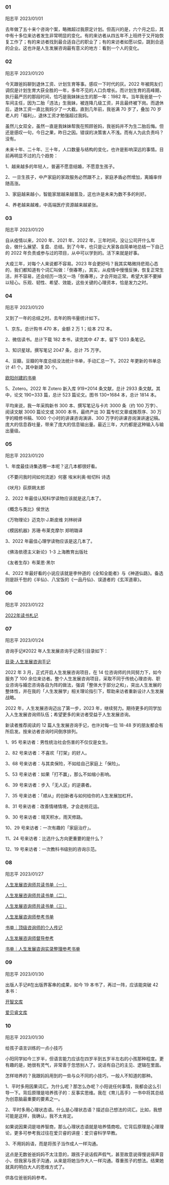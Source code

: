### 01

阳志平 2023/01/01

去年做了五十来个咨询个案，略微超过我原定计划。但高兴的是，六个月之后，其中有十多位来访者发生非常明显的变化。有的来访者从四五年不上班终于又开始恢复工作了；有的来访者找到最合适自己的职业了；有的来访者如愿以偿，跳到合适的企业。这也许是人生发展咨询最有意义的地方：看到一个人的变化。

### 02

阳志平 2023/01/20

今天跟爸妈聊到退休工资、计划生育等事。感叹一下时代的灰。2022 年被网友们调侃是计划生育大获全胜的一年，多年不见的人口负增长。而计划生育的高峰期，执行最严厉的那段时间，恰巧是我妹妹出生的那一年：1982 年。当年我爸是一个车间主任，因为二胎「违法」生我妹，被连降几级工资，并且最终被下岗。而退休后，退休工资一直比我妈少了一大截。直到几年前，我爸满 70 岁了，叠加 70 岁老人的「福利」，退休工资才勉强超过我妈。

虽然儿女双全，虽然一直是我妹妹帮我在照顾爸妈，我爸妈并不为生二胎后悔。但还是感叹一句，今日之果，昨日之因。错误的决策害人不浅。而有人为此负责吗？没有。

未来十年、二十年、三十年，人口数量与结构的变化，也许是影响深远的事情。目前再明显不过的几个趋势：

1、越来越多的年轻人，普遍不愿意结婚，不愿意生孩子。

2、一旦生孩子，中产家庭的家政服务必然跟不上，家庭矛盾必然增加，离婚率伴随高涨。

3、家庭越来越小，智能家居越来越普及，这也许是未来为数不多的利好。

4、养老越来越难，中高端医疗资源越来越紧张。

### 03

阳志平 2023/01/20

自从疫情以来，2020 年、2021 年、2022 年，三年时间，没让公司开什么年会，做什么展望、复盘、总结。到了今年，也只是让大家各自简单地总结一下自己的 2022 年负责或参与过的项目，从中可以学到的。活下来就是好事。

大疫三年，对每个人来说都不容易。2023 年会更好吗？我其实略微持悲观心态的，我们都知道有个词汇叫做：「倒春寒」，其实，从疫情中慢慢反弹，恢复正常生活，并不容易，还会经历一场又一场「倒春寒」，才会开始正常。希望大家不要掉以轻心。乐观、韧性、希望、效能，这些关键的心理资本，恰是发力之时。

### 04

阳志平 2023/01/20

又到了一年的总结之时。去年的购书量统计如下。

1、京东。总计购书 470 本，金额 2 万 1；绘本 212 本。

2、微信读书。总计下载 182 本书，读完其中 47 本，留下 1203 条笔记。

3、知识星球。撰写笔记 2047 条，总计 75 万字。

4、豆瓣。豆瓣的年度总结没法统计书单，手动汇总一下。2022 年更新的书单总计 41 个。其中新建 30 个。

[欧阳创建的书单](https://www.douban.com/people/ouyangzhiping/subject_doulists/book?start=0)

5、Zotero。2022 年 Zotero 新入库 919+2014 条文献，总计 2933 条文献。其中，论文 190+333 篇，总计 523 篇论文。图书 130+1684 本，总计 1814 本。

平均来说，我一年采购新书 300 本、撰写笔记与卡片 3000 条（约 100 万字）、阅读文献 3000 篇论文或 3000 本书，最终产出 30 篇专栏文章或推荐序、30 万字的精修书稿、1000 个小时的讲课咨询演讲、300 万字的讲课咨询演讲速记稿。庞大的信息吞吐量，带来了庞大的信息输出量。最近三年，大约都是这种输入与输出量级。

### 05

阳志平 2023/01/20

1、年度最佳诗集选哪一本呢？这几本都很好看。

《不要问我时间如何流逝》何塞 埃米利奥·帕切科 诗选

《吠月》荻原朔太郎

2、2022 年最佳认知科学读物应该就是这几本了。

《概念与类比》侯世达

《万物理论》迈克尔·J.斯皮维 刘林树译

《模因机器》苏珊·布莱克摩尔 郑明璐译

3、2022 年最佳心理学读物应该是这几本了。

《佛洛依德主义新论》1-3 上海教育出版社

《友者生存》布莱恩·黑尔

4、2022 年最好看的小说应该就是李仲道的《全知全能者》与《神道仙路》。备选则是跃千愁的《半仙》、八宝饭的《一品丹仙》、误道者的《玄浑道章》。

### 06

阳志平 2023/01/22

[2022年读书札记](https://mp.weixin.qq.com/s?__biz=MzA3MzM0MjUyMQ==&mid=2652153231&idx=1&sn=5e89f25ecd21f63050ab73e0813b98cf&chksm=84f08ed9b38707cf92018dcf3e33508d7498a6083feb65c8d41fbf5b17410d9f88565ee2dd73&token=276119093&lang=zh_CN#rd)

### 07

阳志平 2023/01/24

咨询手记#2022 年人生发展咨询手记索引目录如下：

[目录·人生发展咨询手记](https://booka.openmindcloud.com/SUMMARY.html)

2022 年 3 月，正式开启人生发展咨询项目，在 14 位咨询师的共同努力下，如今服务了 100 余位来访者。整个人生发展咨询项目，采取不同于传统心理咨询、职业咨询与婚恋咨询各自为阵的做法，强调「整体大于部分之和」，突出人生发展的整体性，并在我的「人生发展学」相关理论指引下，帮助来访者重新设计人生发展战略。

2022 年，人生发展咨询迈出了第一步，2023 年，继续努力。期待更多的同学加入人生发展咨询师队伍；希望更多的来访者受益于人生发展咨询。

新读者推荐阅读的 12 篇人生发展咨询手记，也许对每一位 18-48 岁的朋友都会有所启发。按来访者咨询时间倒序排列。

1、95 号来访者：男性统治社会伤害的不仅仅是女生。

2、82 号来访者：不喜欢「打架」的好人。

3、68 号来访者：与其卖保险，不如给自己家庭上「保险」。

5、53 号来访者：如果「打不赢」，那么不如缩小影响。

6、39 号来访者：步入「无人区」的逆袭者。

7、35 号来访者：「顺从」的创新者与如何给你的人生发展加杠杆。

8、31 号来访者：改善情绪情境，才会走桃花运。

9、30 号来访者：晴天积水，雨天修路。

10、29 号来访者：一次有趣的「家庭治疗」。

11、24 号来访者：比选什么方向更重要的是什么？ 

12、19 号来访者：一次教科书级别的咨询示范。

### 08

阳志平 2023/01/27

[人生发展咨询师共读书单（一）](https://www.douban.com/doulist/151942427/)

[人生发展咨询师共读书单（二）](https://www.douban.com/doulist/151942995/)

[人生发展咨询师共读书单（三）](https://www.douban.com/doulist/151943186/)

[人生发展咨询师参考书单](https://www.douban.com/doulist/151943309/)

[书单｜顶级咨询师的个人传记](https://www.douban.com/doulist/152835262/)

[人生发展咨询师督导参考](https://www.douban.com/doulist/151943867/)

[书单｜人生发展咨询实录整理参考书单](https://www.douban.com/doulist/152835073/)

### 09

阳志平 2023/01/30

出版人手记#在出版界客串的成果，如今 19 本书了，再过一阵，应该能突破 42 本书：

[开智文库](https://book.douban.com/series/29022?order=time)

[爱贝睿文库](https://book.douban.com/series/41800?order=time)

### 10

阳志平 2023/01/30

给孩子语言训练的一点小技巧

小阳同学如今三岁半，但语言能力应该在四岁半到五岁半左右的小孩那种程度。更有趣的是，她很有灵气，非常善于忽悠别人了。说话有自己的主见、逻辑在里面。

怎样培养的？我跟妈妈用到的一些与众不同的小技巧，一般人不知道的那种。

1、平时多用因果词汇。为什么呢？那怎么办呢？小阳说任何事情，我都会这么引导一下。背后原理是培养孩子的：反事实思维。我在《育儿高手》一书中将其总结为创意脑最重要的要素之一。

2、平时多用心理状态语。什么是心理状态语？描述自己想法的词汇。比如，我想可能是这样，我确认，我不太肯定。

如果说因果词是培养智商，那么心理状态语就是培养情商啦。它背后原理是心理理论，更多可参考我过往在爱贝睿的讲座：爱贝睿科学早教。

3、不用妈妈语，而是将孩子当作成人一样沟通。

这点是无数爸爸妈妈不太注意的，跟孩子说话假声假气，甚至故意说得慢说得声音小，但我家与孩子沟通，从来是将她当作大人一样沟通。尊重孩子的想法。结果她就真的明白大人的思维方式了。

供各位爸爸妈妈参考。